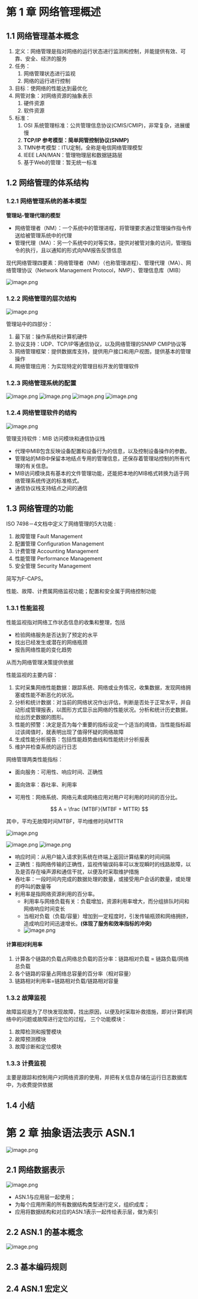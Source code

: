 # 第 1 章 网络管理概述

## 1.1 网络管理基本概念

1. 定义：网络管理是指对网络的运行状态进行监测和控制，并能提供有效、可靠、安全、经济的服务
2. 任务：
	1. 网络管理状态进行监视
	2. 网络的运行进行控制
3. 目标：使网络的性能达到最优化
4. 网管对象：对网络资源的抽象表示
	1. 硬件资源
	2. 软件资源
5. 标准：
	1. OSI 系统管理标准：公共管理信息协议(CMIS/CMIP)，非常复杂，进展缓慢
	2. **TCP/IP 参考模型：简单网管控制协议(SNMP)**
	3. TMN参考模型：ITU定制，全称是电信网络管理模型
	4. IEEE LAN/MAN：管理物理层和数据链路层
	5. 基于Web的管理：暂无统一标准


## 1.2 网络管理的体系结构

### 1.2.1 网络管理系统的基本模型
**管理站-管理代理的模型**
- 网络管理者（NM）：一个系统中的管理进程，将管理要求通过管理操作指令传送给被管理系统中的代理
- 管理代理（MA）：另一个系统中的对等实体，提供对被管对象的访问，管理指令的执行，且以通知的形式向NM报告反馈信息

现代网络管理四要素：网络管理者（NM）（也称管理进程）、管理代理（MA）、网络管理协议（Network Management Protocol，NMP）、管理信息库（MIB）

![image.png](https://blog-imges-1313931661.cos.ap-nanjing.myqcloud.com/20241119180134.png)



### 1.2.2 网络管理的层次结构

![image.png](https://blog-imges-1313931661.cos.ap-nanjing.myqcloud.com/20241119181637.png)


管理站中的四部分：
1. 最下层：操作系统和计算机硬件
2. 协议支持：UDP、TCP/IP等通信协议，以及网络管理的SNMP CMIP协议等
3. 网络管理框架：提供数据库支持，提供用户接口和用户视图，提供基本的管理操作
4. 网络管理应用：为实现特定的管理目标开发的管理软件

### 1.2.3 网络管理系统的配置

![image.png](https://blog-imges-1313931661.cos.ap-nanjing.myqcloud.com/20241119183042.png)
![image.png](https://blog-imges-1313931661.cos.ap-nanjing.myqcloud.com/20241119183054.png)
![image.png](https://blog-imges-1313931661.cos.ap-nanjing.myqcloud.com/20241119183106.png)
![image.png](https://blog-imges-1313931661.cos.ap-nanjing.myqcloud.com/20241119183117.png)

### 1.2.4 网络管理软件的结构
![image.png](https://blog-imges-1313931661.cos.ap-nanjing.myqcloud.com/20241119183134.png)

管理支持软件：MIB 访问模块和通信协议栈
- 代理中MIB包含反映设备配置和设备行为的信息，以及控制设备操作的参数。
- 管理站的MIB中保留本地结点专用的管理信息，还保存着管理站控制的所有代理的有关信息。
- MIB访问模块具有基本的文件管理功能，还能把本地的MIB格式转换为适于网络管理系统传送的标准格式。
- 通信协议栈支持结点之间的通信
## 1.3 网络管理的功能

ISO 7498－4文档中定义了网络管理的5大功能 :

1. 故障管理 Fault Management
2. 配置管理 Configuration Management
3. 计费管理 Accounting Management
4. 性能管理 Performance Management
5. 安全管理 Security Management

简写为F-CAPS。

性能、故障、计费属网络监视功能；配置和安全属于网络控制功能

### 1.3.1 性能监视

性能监视指对网络工作状态信息的收集和整理，包括

- 检验网络服务是否达到了预定的水平
- 找出已经发生或潜在的网络瓶颈
- 报告网络性能的变化趋势

从而为网络管理决策提供依据

性能监视的主要内容：
1. 实时采集网络性能数据：跟踪系统、网络或业务情况，收集数据，发现网络拥塞或性能不断恶化的状况。
2. 分析和统计数据：对当前的网络状况作出评估，判断是否处于正常水平，并自动形成管理报表，以图形方式显示出网络的性能状况。分析和统计历史数据，绘出历史数据的图形。
3. 性能的预警：决定是否为每个重要的指标设定一个适当的阈值，当性能指标超过该阈值时，就表明出现了值得怀疑的网络故障
4. 生成性能分析报告：包括性能趋势曲线和性能统计分析报表
5. 维护并检查系统的运行日志

网络管理两类性能指标：
- 面向服务：可用性、响应时间、正确性
- 面向效率：吞吐率、利用率

- 可用性：网络系统、网络元素或网络应用对用户可利用的时间的百分比。

$$ A = \frac {MTBF}{MTBF + MTTR} $$

其中，平均无故障时间MTBF，平均维修时间MTTR

![image.png](https://blog-imges-1313931661.cos.ap-nanjing.myqcloud.com/20241119192313.png)


![image.png](https://blog-imges-1313931661.cos.ap-nanjing.myqcloud.com/20241119192343.png)
![image.png](https://blog-imges-1313931661.cos.ap-nanjing.myqcloud.com/20241119192425.png)


- 响应时间：从用户输入请求到系统在终端上返回计算结果的时间间隔
- 正确性：指网络传输的正确性，监视传输误码率可以发现瞬时的线路故障，以及是否存在噪声源和通信干扰，以便及时采取维护措施
- 吞吐率：一段时间内完成的数据处理的数量，或接受用户会话的数量，或处理的呼叫的数量等
- 利用率是指网络资源利用的百分率。
	- 利用率与网络负载有关：负载增加，资源利用率增大，而分组排队时间和网络响应时间变长
	- 当相对负载（负载/容量）增加到一定程度时，引发传输瓶颈和网络拥挤，造成响应时间迅速增长。**(体现了服务和效率指标的冲突)**
	- ![image.png](https://blog-imges-1313931661.cos.ap-nanjing.myqcloud.com/20241119193108.png)

#### 计算相对利用率

1. 计算各个链路的负载占网络总负载的百分率：链路相对负载 = 链路负载/网络总负载
2. 各个链路的容量占网络总容量的百分率（相对容量）
3. 链路相对利用率=链路相对负载/链路相对容量

### 1.3.2 故障监视

故障监视是为了尽快发现故障，找出原因，以便及时采取补救措施，即对计算机网络中的问题或故障进行定位的过程，
三个功能模块：
1. 故障检测和报警模块
2. 故障预测模块
3. 故障诊断和定位模块

### 1.3.3 计费监视

主要是跟踪和控制用户对网络资源的使用，并把有关信息存储在运行日志数据库中，为收费提供依据
## 1.4 小结


# 第 2 章 抽象语法表示 ASN.1

![image.png](https://blog-imges-1313931661.cos.ap-nanjing.myqcloud.com/20241119195636.png)


## 2.1 网络数据表示
![image.png](https://blog-imges-1313931661.cos.ap-nanjing.myqcloud.com/20241119195733.png)

* ASN.1与应用层一起使用；
* 为每个应用所需的所有数据结构类型进行定义，组织成库；
* 应用将数据结构和对应的ASN.1表示一起传给表示层，做为索引
## 2.2 ASN.1 的基本概念

![image.png](https://blog-imges-1313931661.cos.ap-nanjing.myqcloud.com/20241119200827.png)

## 2.3 基本编码规则
## 2.4 ASN.1 宏定义


